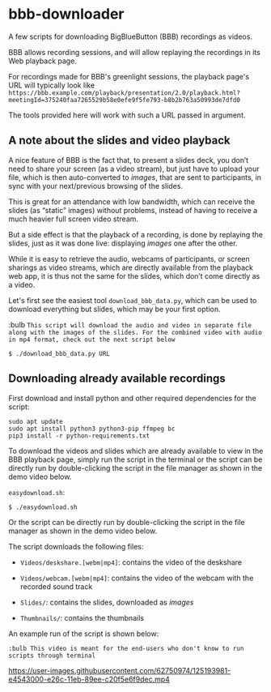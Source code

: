 # bbb-downloader
A few scripts for downloading BigBlueButton (BBB) recordings as
videos.

BBB allows recording sessions, and will allow replaying the recordings
in its Web playback page.

For recordings made for BBB's greenlight sessions, the playback page's
URL will typically look like
`https://bbb.example.com/playback/presentation/2.0/playback.html?meetingId=375240faa7265529b58e0efe9f5fe793-b8b2b763a50993de7dfd0`

The tools provided here will work with such a URL passed in argument.

## A note about the slides and video playback

A nice feature of BBB is the fact that, to present a slides deck, you
don’t need to share your screen (as a video stream), but just have to
upload your file, which is then auto-converted to *images*, that are
sent to participants, in sync with your next/previous browsing of the
slides.

This is great for an attendance with low bandwidth, which can receive
the slides (as “static” images) without problems, instead of having to
receive a much heavier full screen video stream.

But a side effect is that the playback of a recording, is
done by replaying the slides, just as it was done live: displaying
*images* one after the other.

While it is easy to retrieve the audio, webcams of participants, or
screen sharings as video streams, which are directly available from the
playback web app, it is thus not the same for the slides, which
don’t come directly as a video.

Let's first see the easiest tool `download_bbb_data.py`, which can be used to download
everything but slides, which may be your first option.

:bulb ```This script will download the audio and video in separate file along
with the images of the slides. For the combined video with audio in mp4 format, check out the next script below```
```
$ ./download_bbb_data.py URL
```

## Downloading already available recordings

First download and install python and other required dependencies for the script:
```
sudo apt update
sudo apt install python3 python3-pip ffmpeg bc
pip3 install -r python-requirements.txt
```

To download the videos and slides which are already available to view
in the BBB playback page, simply run the script in the terminal or the script can be directly run by double-clicking the script in the file manager as shown in the demo video below.

`easydownload.sh`:
```
$ ./easydownload.sh
```
Or the script can be directly run by double-clicking the script in the file manager as shown in the demo video below.

The script downloads the following files:

- `Videos/deskshare.[webm|mp4]`: contains the video of the deskshare

- `Videos/webcam.[webm|mp4]`: contains the video of the webcam with the recorded sound track

- `Slides/`: contains the slides, downloaded as *images*

- `Thumbnails/`: contains the thumbnails

An example run of the script is shown below:
```
:bulb This video is meant for the end-users who don't know to run scripts through terminal
```


https://user-images.githubusercontent.com/62750974/125193981-e4543000-e26c-11eb-89ee-c20f5e6f9dec.mp4

